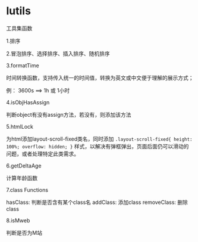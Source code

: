 # lutils
工具集函数

1.排序

2.冒泡排序、选择排序、插入排序、随机排序

3.formatTime

时间转换函数，支持传入统一的时间值，转换为英文或中文便于理解的展示方式；

例： 3600s ==> 1h 或 1小时

4.isObjHasAssign

判断object有没有assign方法，若没有，则添加该方法

5.htmlLock

为html添加layout-scroll-fixed类名，同时添加
`.layout-scroll-fixed{
    height: 100%;
    overflow: hidden;
}`
样式，以解决有弹框弹出，页面后面仍可以滑动的问题，或者处理特定此类需求。

6.getDeltaAge

计算年龄函数

7.class Functions

hasClass: 判断是否含有某个class名
addClass: 添加class
removeClass: 删除class

8.isMweb

判断是否为M站
